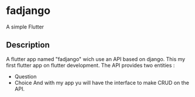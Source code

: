 # fadjango
A simple Flutter 
## Description
A flutter app named "fadjango" wich use an API based on django.
This my first flutter app on flutter development. 
The API provides two entities :
- Question 
- Choice
And with my app yu will have the interface to make CRUD on the API.
